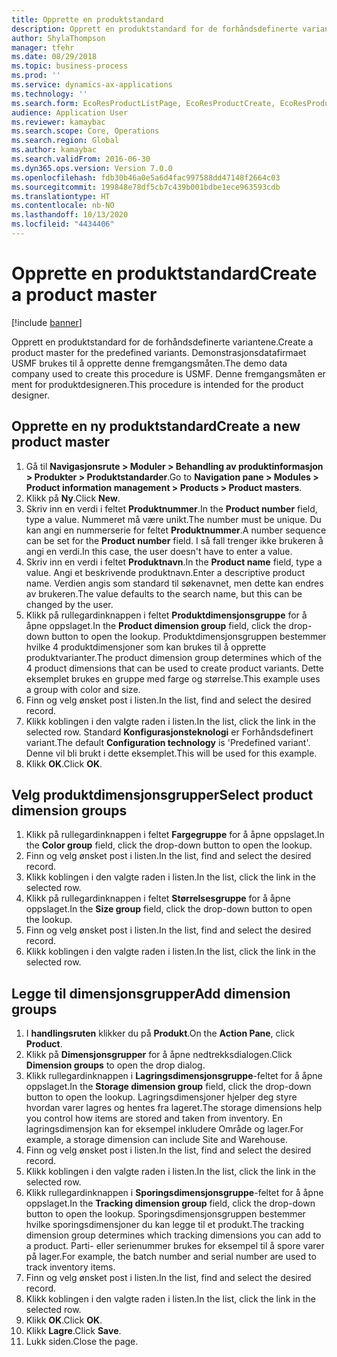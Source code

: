 ```yaml
---
title: Opprette en produktstandard
description: Opprett en produktstandard for de forhåndsdefinerte variantene.
author: ShylaThompson
manager: tfehr
ms.date: 08/29/2018
ms.topic: business-process
ms.prod: ''
ms.service: dynamics-ax-applications
ms.technology: ''
ms.search.form: EcoResProductListPage, EcoResProductCreate, EcoResProductDetails, EcoResProductInventoryDimensionGroups
audience: Application User
ms.reviewer: kamaybac
ms.search.scope: Core, Operations
ms.search.region: Global
ms.author: kamaybac
ms.search.validFrom: 2016-06-30
ms.dyn365.ops.version: Version 7.0.0
ms.openlocfilehash: fdb30b46a0e5a6d4fac997588dd47148f2664c03
ms.sourcegitcommit: 199848e78df5cb7c439b001bdbe1ece963593cdb
ms.translationtype: HT
ms.contentlocale: nb-NO
ms.lasthandoff: 10/13/2020
ms.locfileid: "4434406"
---
```

# <a name="create-a-product-master"></a><span data-ttu-id="ecb0c-103">Opprette en produktstandard</span><span class="sxs-lookup"><span data-stu-id="ecb0c-103">Create a product master</span></span>

[!include [banner](../../includes/banner.md)]

<span data-ttu-id="ecb0c-104">Opprett en produktstandard for de forhåndsdefinerte variantene.</span><span class="sxs-lookup"><span data-stu-id="ecb0c-104">Create a product master for the predefined variants.</span></span> <span data-ttu-id="ecb0c-105">Demonstrasjonsdatafirmaet USMF brukes til å opprette denne fremgangsmåten.</span><span class="sxs-lookup"><span data-stu-id="ecb0c-105">The demo data company used to create this procedure is USMF.</span></span> <span data-ttu-id="ecb0c-106">Denne fremgangsmåten er ment for produktdesigneren.</span><span class="sxs-lookup"><span data-stu-id="ecb0c-106">This procedure is intended for the product designer.</span></span>


## <a name="create-a-new-product-master"></a><span data-ttu-id="ecb0c-107">Opprette en ny produktstandard</span><span class="sxs-lookup"><span data-stu-id="ecb0c-107">Create a new product master</span></span>
1. <span data-ttu-id="ecb0c-108">Gå til **Navigasjonsrute > Moduler > Behandling av produktinformasjon > Produkter > Produktstandarder**.</span><span class="sxs-lookup"><span data-stu-id="ecb0c-108">Go to **Navigation pane > Modules > Product information management > Products > Product masters**.</span></span>
2. <span data-ttu-id="ecb0c-109">Klikk på **Ny**.</span><span class="sxs-lookup"><span data-stu-id="ecb0c-109">Click **New**.</span></span>
3. <span data-ttu-id="ecb0c-110">Skriv inn en verdi i feltet **Produktnummer**.</span><span class="sxs-lookup"><span data-stu-id="ecb0c-110">In the **Product number** field, type a value.</span></span> <span data-ttu-id="ecb0c-111">Nummeret må være unikt.</span><span class="sxs-lookup"><span data-stu-id="ecb0c-111">The number must be unique.</span></span> <span data-ttu-id="ecb0c-112">Du kan angi en nummerserie for feltet **Produktnummer**.</span><span class="sxs-lookup"><span data-stu-id="ecb0c-112">A number sequence can be set for the **Product number** field.</span></span> <span data-ttu-id="ecb0c-113">I så fall trenger ikke brukeren å angi en verdi.</span><span class="sxs-lookup"><span data-stu-id="ecb0c-113">In this case, the user doesn't have to enter a value.</span></span>
4. <span data-ttu-id="ecb0c-114">Skriv inn en verdi i feltet **Produktnavn**.</span><span class="sxs-lookup"><span data-stu-id="ecb0c-114">In the **Product name** field, type a value.</span></span> <span data-ttu-id="ecb0c-115">Angi et beskrivende produktnavn.</span><span class="sxs-lookup"><span data-stu-id="ecb0c-115">Enter a descriptive product name.</span></span> <span data-ttu-id="ecb0c-116">Verdien angis som standard til søkenavnet, men dette kan endres av brukeren.</span><span class="sxs-lookup"><span data-stu-id="ecb0c-116">The value defaults to the search name, but this can be changed by the user.</span></span>
5. <span data-ttu-id="ecb0c-117">Klikk på rullegardinknappen i feltet **Produktdimensjonsgruppe** for å åpne oppslaget.</span><span class="sxs-lookup"><span data-stu-id="ecb0c-117">In the **Product dimension group** field, click the drop-down button to open the lookup.</span></span> <span data-ttu-id="ecb0c-118">Produktdimensjonsgruppen bestemmer hvilke 4 produktdimensjoner som kan brukes til å opprette produktvarianter.</span><span class="sxs-lookup"><span data-stu-id="ecb0c-118">The product dimension group determines which of the 4 product dimensions that can be used to create product variants.</span></span> <span data-ttu-id="ecb0c-119">Dette eksemplet brukes en gruppe med farge og størrelse.</span><span class="sxs-lookup"><span data-stu-id="ecb0c-119">This example uses a group with color and size.</span></span>
6. <span data-ttu-id="ecb0c-120">Finn og velg ønsket post i listen.</span><span class="sxs-lookup"><span data-stu-id="ecb0c-120">In the list, find and select the desired record.</span></span>
7. <span data-ttu-id="ecb0c-121">Klikk koblingen i den valgte raden i listen.</span><span class="sxs-lookup"><span data-stu-id="ecb0c-121">In the list, click the link in the selected row.</span></span> <span data-ttu-id="ecb0c-122">Standard **Konfigurasjonsteknologi** er Forhåndsdefinert variant.</span><span class="sxs-lookup"><span data-stu-id="ecb0c-122">The default **Configuration technology** is 'Predefined variant'.</span></span> <span data-ttu-id="ecb0c-123">Denne vil bli brukt i dette eksemplet.</span><span class="sxs-lookup"><span data-stu-id="ecb0c-123">This will be used for this example.</span></span>
8. <span data-ttu-id="ecb0c-124">Klikk **OK**.</span><span class="sxs-lookup"><span data-stu-id="ecb0c-124">Click **OK**.</span></span>

## <a name="select-product-dimension-groups"></a><span data-ttu-id="ecb0c-125">Velg produktdimensjonsgrupper</span><span class="sxs-lookup"><span data-stu-id="ecb0c-125">Select product dimension groups</span></span>
1. <span data-ttu-id="ecb0c-126">Klikk på rullegardinknappen i feltet **Fargegruppe** for å åpne oppslaget.</span><span class="sxs-lookup"><span data-stu-id="ecb0c-126">In the **Color group** field, click the drop-down button to open the lookup.</span></span>
2. <span data-ttu-id="ecb0c-127">Finn og velg ønsket post i listen.</span><span class="sxs-lookup"><span data-stu-id="ecb0c-127">In the list, find and select the desired record.</span></span>
3. <span data-ttu-id="ecb0c-128">Klikk koblingen i den valgte raden i listen.</span><span class="sxs-lookup"><span data-stu-id="ecb0c-128">In the list, click the link in the selected row.</span></span>
4. <span data-ttu-id="ecb0c-129">Klikk på rullegardinknappen i feltet **Størrelsesgruppe** for å åpne oppslaget.</span><span class="sxs-lookup"><span data-stu-id="ecb0c-129">In the **Size group** field, click the drop-down button to open the lookup.</span></span>
5. <span data-ttu-id="ecb0c-130">Finn og velg ønsket post i listen.</span><span class="sxs-lookup"><span data-stu-id="ecb0c-130">In the list, find and select the desired record.</span></span>
6. <span data-ttu-id="ecb0c-131">Klikk koblingen i den valgte raden i listen.</span><span class="sxs-lookup"><span data-stu-id="ecb0c-131">In the list, click the link in the selected row.</span></span>

## <a name="add-dimension-groups"></a><span data-ttu-id="ecb0c-132">Legge til dimensjonsgrupper</span><span class="sxs-lookup"><span data-stu-id="ecb0c-132">Add dimension groups</span></span>
1. <span data-ttu-id="ecb0c-133">I **handlingsruten** klikker du på **Produkt**.</span><span class="sxs-lookup"><span data-stu-id="ecb0c-133">On the **Action Pane**, click **Product**.</span></span>
2. <span data-ttu-id="ecb0c-134">Klikk på **Dimensjonsgrupper** for å åpne nedtrekksdialogen.</span><span class="sxs-lookup"><span data-stu-id="ecb0c-134">Click **Dimension groups** to open the drop dialog.</span></span>
3. <span data-ttu-id="ecb0c-135">Klikk rullegardinknappen i **Lagringsdimensjonsgruppe**-feltet for å åpne oppslaget.</span><span class="sxs-lookup"><span data-stu-id="ecb0c-135">In the **Storage dimension group** field, click the drop-down button to open the lookup.</span></span> <span data-ttu-id="ecb0c-136">Lagringsdimensjoner hjelper deg styre hvordan varer lagres og hentes fra lageret.</span><span class="sxs-lookup"><span data-stu-id="ecb0c-136">The storage dimensions help you control how items are stored and taken from inventory.</span></span> <span data-ttu-id="ecb0c-137">En lagringsdimensjon kan for eksempel inkludere Område og lager.</span><span class="sxs-lookup"><span data-stu-id="ecb0c-137">For example, a storage dimension can include Site and Warehouse.</span></span>
4. <span data-ttu-id="ecb0c-138">Finn og velg ønsket post i listen.</span><span class="sxs-lookup"><span data-stu-id="ecb0c-138">In the list, find and select the desired record.</span></span>
5. <span data-ttu-id="ecb0c-139">Klikk koblingen i den valgte raden i listen.</span><span class="sxs-lookup"><span data-stu-id="ecb0c-139">In the list, click the link in the selected row.</span></span>
6. <span data-ttu-id="ecb0c-140">Klikk rullegardinknappen i **Sporingsdimensjonsgruppe**-feltet for å åpne oppslaget.</span><span class="sxs-lookup"><span data-stu-id="ecb0c-140">In the **Tracking dimension group** field, click the drop-down button to open the lookup.</span></span> <span data-ttu-id="ecb0c-141">Sporingsdimensjonsgruppen bestemmer hvilke sporingsdimensjoner du kan legge til et produkt.</span><span class="sxs-lookup"><span data-stu-id="ecb0c-141">The tracking dimension group determines which tracking dimensions you can add to a product.</span></span> <span data-ttu-id="ecb0c-142">Parti- eller serienummer brukes for eksempel til å spore varer på lager.</span><span class="sxs-lookup"><span data-stu-id="ecb0c-142">For example, the batch number and serial number are used to track inventory items.</span></span>
7. <span data-ttu-id="ecb0c-143">Finn og velg ønsket post i listen.</span><span class="sxs-lookup"><span data-stu-id="ecb0c-143">In the list, find and select the desired record.</span></span>
8. <span data-ttu-id="ecb0c-144">Klikk koblingen i den valgte raden i listen.</span><span class="sxs-lookup"><span data-stu-id="ecb0c-144">In the list, click the link in the selected row.</span></span>
9. <span data-ttu-id="ecb0c-145">Klikk **OK**.</span><span class="sxs-lookup"><span data-stu-id="ecb0c-145">Click **OK**.</span></span>
10. <span data-ttu-id="ecb0c-146">Klikk **Lagre**.</span><span class="sxs-lookup"><span data-stu-id="ecb0c-146">Click **Save**.</span></span>
11. <span data-ttu-id="ecb0c-147">Lukk siden.</span><span class="sxs-lookup"><span data-stu-id="ecb0c-147">Close the page.</span></span>

